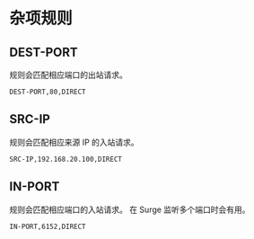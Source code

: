 # 杂项规则

## **DEST-PORT**

规则会匹配相应端口的出站请求。

```text
DEST-PORT,80,DIRECT
```

## **SRC-IP**

规则会匹配相应来源 IP 的入站请求。

```text
SRC-IP,192.168.20.100,DIRECT
```

## **IN-PORT**

规则会匹配相应端口的入站请求。 在 Surge 监听多个端口时会有用。

```text
IN-PORT,6152,DIRECT
```

